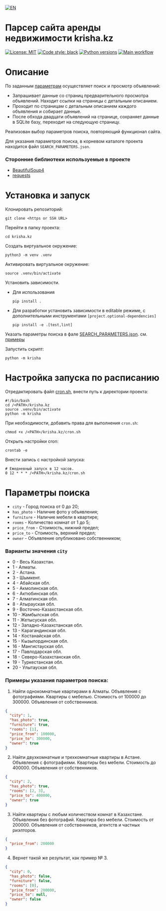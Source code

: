 [![EN](https://img.shields.io/badge/README-EN-red.svg)](https://github.com/andprov/krisha.kz/blob/main/README.md)

# Парсер сайта аренды недвижимости krisha.kz

[![License: MIT](https://img.shields.io/github/license/andprov/krisha.kz?color=blueviolet)](https://github.com/andprov/krisha.kz/blob/main/LICENSE.md)
[![Code style: black](https://img.shields.io/badge/code%20style-black-000000.svg)](https://github.com/psf/black)
[![Python versions](https://img.shields.io/badge/python-_3.10_|_3.11_|_3.12-blue)](https://www.python.org/)
[![Main workflow](https://github.com/andprov/krisha.kz/actions/workflows/main.yml/badge.svg)](https://github.com/andprov/krisha.kz/actions/workflows/main.yml)

# Описание

По заданным [параметрам](#params) осуществляет поиск и просмотр объявлений:

- Запрашивает данные со страниц предварительного просмотра объявлений.
  Находит ссылки на страницы с детальным описанием.
- Проходит по страницам с детальным описанием каждого объявления и собирает
  данные.
- После обхода двадцати объявлений на странице, сохраняет данные в SQLite базу,
  переходит на следующую страницу.

Реализован выбор параметров поиска, повторяющий функционал сайта.

Для указания параметров поиска, в корневом каталоге проекта находится
файл `SEARCH_PARAMETERS.json`.

### Сторонние библиотеки используемые в проекте

- [BeautifulSoup4](https://www.crummy.com/software/BeautifulSoup/bs4/doc/)
- [requests](https://requests.readthedocs.io/en/latest/)

# Установка и запуск

Клонировать репозиторий:

```shell
git clone <https or SSH URL>
```

Перейти в папку проекта:

```shell
cd krisha.kz
```

Создать виртуальное окружение:

```shell
python3 -m venv .venv
```

Активировать виртуальное окружение:

```shell
source .venv/bin/activate
```

Установить зависимости.

- Для использования

   ```shell
   pip install .
   ```

- Для разработки установить зависимости в editable режиме, с дополнительными инструментами `[project.optional-dependencies]`

    ```shell
    pip install -e .[test,lint]
    ```

Указать параметры поиска в фале [SEARCH_PARAMETERS.json](SEARCH_PARAMETERS.json). см. [примеры](#examples)

Запустить скрипт:

```shell
python -m krisha
```

# Настройка запуска по расписанию

Отредактировать файл [cron.sh](cron.sh), внести путь к директории проекта:

```shell
#!/bin/bash
cd /<PATH>/krisha.kz
source .venv/bin/activate
python -m krisha
```

При необходимости, добавить права для выполнения `cron.sh`:

```shell
chmod +x /<PATH>/krisha.kz/cron.sh
```

Открыть настройки cron:

```shell
crontab -e
```

Внести запись с настройкой запуска:

```shell
# Ежедневный запуск в 12 часов.
0 12 * * * /<PATH>/krisha.kz/cron.sh
```

# <a id="params">Параметры поиска</a>

- `city` - Город поиска от 0 до 20;
- `has_photo` - Наличие фото у объявления;
- `furniture` - Наличие мебели в квартире;
- `rooms` - Количество комнат от 1 до 5;
- `price_from` - Стоимость, нижний предел;
- `price_to` - Стоимость, верхний предел;
- `owner` - Объявление опубликовано собственником;

### Варианты значения `city`

- 0 - Весь Казахстан.
- 1 - Алматы.
- 2 - Астана.
- 3 - Шымкент.
- 4 - Абайская обл.
- 5 - Акмолинская обл.
- 6 - Актюбинская обл.
- 7 - Алматинская обл.
- 8 - Атырауская обл.
- 9 - Восточно-Казахстанская обл.
- 10 - Жамбылская обл.
- 11 - Жетысуская обл.
- 12 - Западно-Казахстанская обл.
- 13 - Карагандинская обл.
- 14 - Костанайская обл.
- 15 - Кызылординская обл.
- 16 - Мангистауская обл.
- 17 - Павлодарская обл.
- 18 - Северо-Казахстанская обл.
- 19 - Туркестанская обл.
- 20 - Улытауская обл.

### <a id="examples">Примеры указания параметров поиска:</a1>

1. Найти однокомнатные квартирами в Алматы.
   Объявления с фотографиями.
   Квартиры с мебелью.
   Стоимость от 100000 до 300000.
   Объявления от собственников.

```json
{
  "city": 1,
  "has_photo": true,
  "furniture": true,
  "rooms": [1],
  "price_from": 100000,
  "price_to": 300000,
  "owner": true
}
```

2. Найти двухкомнатные и трехкомнатные квартиры в Астане.
   Объявления с фотографиями.
   Квартиры без мебели.
   Стоимость до 400000.
   Объявления от собственников.

```json
{
  "city": 2,
  "has_photo": true,
  "rooms": [2, 3],
  "price_to": 400000,
  "owner": true
}
```

3. Найти квартиры с любым количеством комнат в Казахстане.
   Объявления без фотографий.
   Квартира без мебели.
   Стоимость от 200000.
   Объявления от собственников, агентств и частных риэлторов.

```json
{
  "price_from": 200000
}
```

4. Вернет такой же результат, как пример № 3.

```json
{
  "city": 0,
  "has_photo": false,
  "furniture": false,
  "rooms": [0],
  "price_from": 200000,
  "price_to": null,
  "owner": false
}
```
